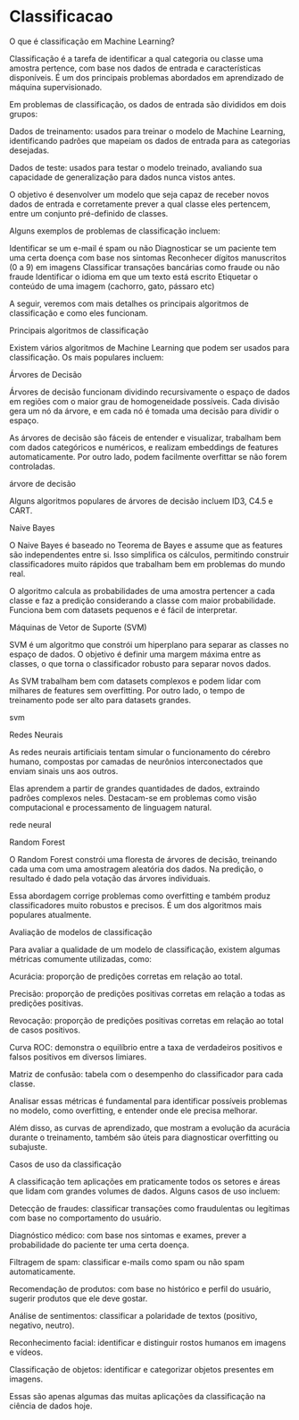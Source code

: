 # Classificacao

O que é classificação em Machine Learning?

Classificação é a tarefa de identificar a qual categoria ou classe uma amostra pertence, com base nos dados de entrada e características disponíveis. É um dos principais problemas abordados em aprendizado de máquina supervisionado.

Em problemas de classificação, os dados de entrada são divididos em dois grupos:


Dados de treinamento: usados para treinar o modelo de Machine Learning, identificando padrões que mapeiam os dados de entrada para as categorias desejadas.

Dados de teste: usados para testar o modelo treinado, avaliando sua capacidade de generalização para dados nunca vistos antes.


O objetivo é desenvolver um modelo que seja capaz de receber novos dados de entrada e corretamente prever a qual classe eles pertencem, entre um conjunto pré-definido de classes.

Alguns exemplos de problemas de classificação incluem:


Identificar se um e-mail é spam ou não
Diagnosticar se um paciente tem uma certa doença com base nos sintomas
Reconhecer dígitos manuscritos (0 a 9) em imagens
Classificar transações bancárias como fraude ou não fraude
Identificar o idioma em que um texto está escrito
Etiquetar o conteúdo de uma imagem (cachorro, gato, pássaro etc)

A seguir, veremos com mais detalhes os principais algoritmos de classificação e como eles funcionam.

Principais algoritmos de classificação

Existem vários algoritmos de Machine Learning que podem ser usados para classificação. Os mais populares incluem:

Árvores de Decisão

Árvores de decisão funcionam dividindo recursivamente o espaço de dados em regiões com o maior grau de homogeneidade possíveis. Cada divisão gera um nó da árvore, e em cada nó é tomada uma decisão para dividir o espaço.

As árvores de decisão são fáceis de entender e visualizar, trabalham bem com dados categóricos e numéricos, e realizam embeddings de features automaticamente. Por outro lado, podem facilmente overfittar se não forem controladas.

árvore de decisão

Alguns algoritmos populares de árvores de decisão incluem ID3, C4.5 e CART.

Naive Bayes

O Naive Bayes é baseado no Teorema de Bayes e assume que as features são independentes entre si. Isso simplifica os cálculos, permitindo construir classificadores muito rápidos que trabalham bem em problemas do mundo real.

O algoritmo calcula as probabilidades de uma amostra pertencer a cada classe e faz a predição considerando a classe com maior probabilidade. Funciona bem com datasets pequenos e é fácil de interpretar.

Máquinas de Vetor de Suporte (SVM)

SVM é um algoritmo que constrói um hiperplano para separar as classes no espaço de dados. O objetivo é definir uma margem máxima entre as classes, o que torna o classificador robusto para separar novos dados.

As SVM trabalham bem com datasets complexos e podem lidar com milhares de features sem overfitting. Por outro lado, o tempo de treinamento pode ser alto para datasets grandes.

svm

Redes Neurais

As redes neurais artificiais tentam simular o funcionamento do cérebro humano, compostas por camadas de neurônios interconectados que enviam sinais uns aos outros.

Elas aprendem a partir de grandes quantidades de dados, extraindo padrões complexos neles. Destacam-se em problemas como visão computacional e processamento de linguagem natural.

rede neural

Random Forest

O Random Forest constrói uma floresta de árvores de decisão, treinando cada uma com uma amostragem aleatória dos dados. Na predição, o resultado é dado pela votação das árvores individuais.

Essa abordagem corrige problemas como overfitting e também produz classificadores muito robustos e precisos. É um dos algoritmos mais populares atualmente.

Avaliação de modelos de classificação

Para avaliar a qualidade de um modelo de classificação, existem algumas métricas comumente utilizadas, como:

Acurácia: proporção de predições corretas em relação ao total.

Precisão: proporção de predições positivas corretas em relação a todas as predições positivas.

Revocação: proporção de predições positivas corretas em relação ao total de casos positivos.

Curva ROC: demonstra o equilíbrio entre a taxa de verdadeiros positivos e falsos positivos em diversos limiares.

Matriz de confusão: tabela com o desempenho do classificador para cada classe.

Analisar essas métricas é fundamental para identificar possíveis problemas no modelo, como overfitting, e entender onde ele precisa melhorar.

Além disso, as curvas de aprendizado, que mostram a evolução da acurácia durante o treinamento, também são úteis para diagnosticar overfitting ou subajuste.

Casos de uso da classificação

A classificação tem aplicações em praticamente todos os setores e áreas que lidam com grandes volumes de dados. Alguns casos de uso incluem:

Detecção de fraudes: classificar transações como fraudulentas ou legítimas com base no comportamento do usuário.

Diagnóstico médico: com base nos sintomas e exames, prever a probabilidade do paciente ter uma certa doença.

Filtragem de spam: classificar e-mails como spam ou não spam automaticamente.

Recomendação de produtos: com base no histórico e perfil do usuário, sugerir produtos que ele deve gostar.

Análise de sentimentos: classificar a polaridade de textos (positivo, negativo, neutro).

Reconhecimento facial: identificar e distinguir rostos humanos em imagens e vídeos.

Classificação de objetos: identificar e categorizar objetos presentes em imagens.

Essas são apenas algumas das muitas aplicações da classificação na ciência de dados hoje.
